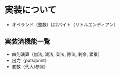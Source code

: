 # 実装について

- オペランド（整数）は2バイト（リトルエンディアン）

## 実装済機能一覧

- 四則演算（加法, 減法, 乗法, 除法, 剰余, 累乗）
- 出力（puts/print）
- 変数（代入/参照）
